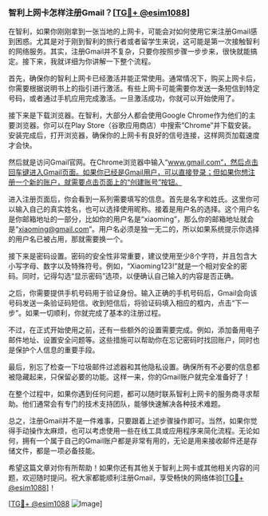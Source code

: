 ### 智利上网卡怎样注册Gmail？[[TG💪+ @esim1088](https://t.me/s/esim1088)]

在智利，如果你刚刚拿到一张当地的上网卡，可能会对如何使用它来注册Gmail感到困惑。尤其是对于刚到智利的旅行者或者留学生来说，这可能是第一次接触智利的网络服务。其实，注册Gmail并不复杂，只要你按照步骤一步步来，很快就能搞定。接下来，我就详细为你讲解一下整个流程。

首先，确保你的智利上网卡已经激活并能正常使用。通常情况下，购买上网卡后，你需要根据说明书上的指引进行激活。有些上网卡可能需要你发送一条短信到特定号码，或者通过手机应用完成激活。一旦激活成功，你就可以开始使用了。

接下来是下载浏览器。在智利，大部分人都会使用Google Chrome作为他们的主要浏览器。你可以在Play Store（谷歌应用商店）中搜索“Chrome”并下载安装。安装完成后，打开浏览器，确保你的上网卡有良好的信号连接，这样网页加载速度才会快。

然后就是访问Gmail官网。在Chrome浏览器中输入“www.gmail.com”，然后点击回车键进入Gmail页面。如果你已经是Gmail用户，可以直接登录；但如果你想注册一个新的账户，就需要点击页面上的“创建账号”按钮。

进入注册页面后，你会看到一系列需要填写的信息。首先是名字和姓氏。这里你可以输入自己的真实姓名，也可以选择使用昵称。接着是用户名的选择。这个用户名是你邮箱地址的一部分，比如你的用户名是“xiaoming”，那么你的邮箱地址就会是“xiaoming@gmail.com”。用户名必须是独一无二的，所以如果系统提示你选择的用户名已被占用，那就需要换一个。

接下来是密码设置。密码的安全性非常重要，建议使用至少8个字符，并且包含大小写字母、数字以及特殊符号。例如，“Xiaoming123!”就是一个相对安全的密码。同时，记得勾选“显示密码”选项，以便确认自己输入的内容是否正确。

之后，你需要提供手机号码用于验证身份。输入正确的手机号码后，Gmail会向该号码发送一条验证码短信。收到短信后，将验证码填入相应的框内，点击“下一步”。如果一切顺利，你就完成了基本的注册过程。

不过，在正式开始使用之前，还有一些额外的设置需要完成。例如，添加备用电子邮件地址、设置安全问题等。这些措施可以帮助你在忘记密码时找回账户，同时也是保护个人信息的重要手段。

最后，别忘了检查一下垃圾邮件过滤器和其他隐私设置。确保所有不必要的信息都被隐藏起来，只保留必要的功能。这样一来，你的Gmail账户就完全准备好了！

在整个过程中，如果你遇到任何问题，都可以随时联系智利上网卡的服务商寻求帮助。他们通常会有专门的技术支持团队，能够快速解决各种技术难题。

总之，注册Gmail并不是一件难事，只要跟着上述步骤操作即可。当然，如果你觉得手动操作太麻烦，也可以考虑使用一些在线工具或应用程序来简化流程。无论如何，拥有一个属于自己的Gmail账户都是非常有用的，无论是用来接收邮件还是存储文件，都是一项必备技能。

希望这篇文章对你有所帮助！如果你还有其他关于智利上网卡或其他相关内容的问题，欢迎随时提问。祝大家都能顺利注册Gmail，享受畅快的网络体验[[TG💪+ @esim1088](https://t.me/s/esim1088)]！

[[TG💪+ @esim1088](https://t.me/s/esim1088) ![Image](https://i.postimg.cc/4NQfJmqS/Snipaste-2025-05-13-00-14-12.png)]